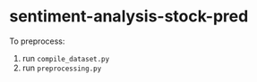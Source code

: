 # sentiment-analysis-stock-pred
 
 To preprocess:
 1. run `compile_dataset.py`
 2. run `preprocessing.py`
